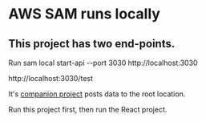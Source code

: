 # AWS SAM runs locally

## This project has two end-points.
Run sam local start-api --port 3030
http://localhost:3030  

http://localhost:3030/test  

It's [companion project](https://github.com/aaronwht/aws-sam-localhost-react) posts data to the root location.

Run this project first, then run the React project.
